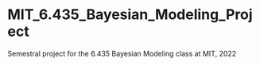 # MIT_6.435_Bayesian_Modeling_Project
Semestral project for the 6.435 Bayesian Modeling class at MIT, 2022
